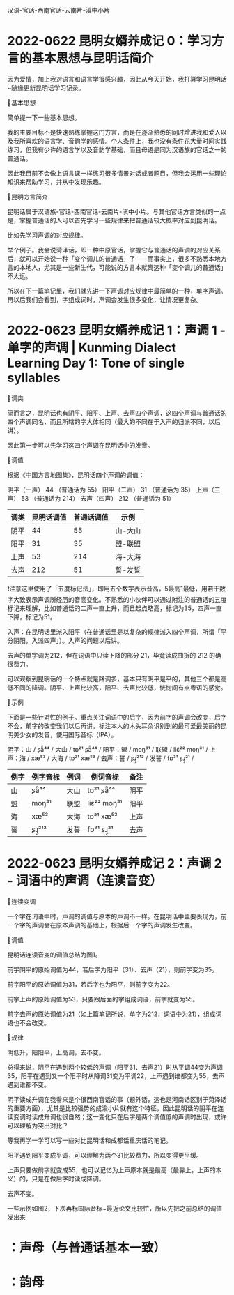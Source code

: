 汉语-官话-西南官话-云南片-滇中小片

# 2022-0622 昆明女婿养成记 0：学习方言的基本思想与昆明话简介

因为爱情，加上我对语言和语言学很感兴趣，因此从今天开始，我打算学习昆明话~随缘更新昆明话学习记录。

🎯基本思想

简单提一下一些基本思想。

我的主要目标不是快速熟练掌握这门方言，而是在逐渐熟悉的同时增进我和爱人以及我所喜欢的语言学、音韵学的感情。个人条件上，我也没有条件花大量时间实践练习，但我有少许的语言学以及音韵学基础，而且母语是同为汉语族的官话之一的普通话。

因此我目前不会像上语言课一样练习很多情景对话或者题目，但我会运用一些理论知识来帮助学习，并从中发现乐趣。

🎯昆明方言简介

昆明话属于汉语族-官话-西南官话-云南片-滇中小片。与其他官话方言类似的一点是，掌握普通话的人可以首先学习一些规律来把普通话较大概率对应到昆明话。

比如先学习声调的对应规律。

举个例子。我会说菏泽话，即一种中原官话，掌握它与普通话的声调的对应关系后，就可以开始说一种「变个调儿的普通话」了——而事实上，很多不熟悉本地方言的本地人，尤其是一些新生代，可能说的方言本就离这种「变个调儿的普通话」不太远。

所以在下一篇笔记里，我们就先讲一下声调对应规律中最简单的一种，单字声调。再以后我们会看到，字组成词时，声调会发生很多变化，让情况更复杂。

# 2022-0623 昆明女婿养成记 1：声调 1 - 单字的声调 | Kunming Dialect Learning Day 1: Tone of single syllables

🎯调类

简而言之，昆明话也有阴平、阳平、上声、去声四个声调，这四个声调与普通话的四个声调同名，而且所辖的字大体相同（最大的不同在于入声的归派不同，以后讲）。

因此第一步可以先学习这四个声调在昆明话中的发音。

🎯调值

根据《中国方言地图集》，昆明话四个声调的调值：

阴平（一声） 44 （普通话为 55）
阳平（二声） 31 （普通话为 35）
上声（三声） 53 （普通话为 214）
去声（四声） 212 （普通话为 51）

调类|昆明话调值|普通话调值|示例
-|-|-|-
阴平|44|55|山-大山
阳平|31|35|盟-联盟
上声|53|214|海-大海
去声|212|51|誓-发誓

❗注意这里使用了「五度标记法」，即用五个数字表示音高，5最高1最低，用若干数字大致表示声调所经历的音高变化。不熟悉的小伙伴可以通过附注的普通话的五度标记来理解，比如普通话的二声一直上升，而且起点略高，标记为35，四声一直下降，标记为51。

入声：在昆明话里派入阳平（在普通话里是以复杂的规律派入四个声调，所谓「平分阴阳，入派四声」）。入声的问题以后讲。

去声的单字调为212，但在词语中只读下降的部分 21，毕竟读成曲折的 212 的确很费力。

可以观察到昆明话的一个特点就是降调多，基本只有阴平是平的，其他三个都是高低不同的降调。阴平、上声比较高，阳平、去声比较低，恍惚间有点粤语的感觉。

🎯示例

下面是一些针对性的例子。重点关注词语中的后字，因为前字的声调会改变，后字不会，前字的改变我们以后再讲。标注本人的木头耳朵识别到的最可爱最美丽的昆明美少女的发音，使用国际音标（IPA）。

<!-- 四个字，山盟海誓？兵强马壮？不能有入声字或者古代不分别是平平上去的字。 -->

阴平：山 / ʂä̃⁴⁴  /  大山  / tɒ²¹ ʂä̃⁴⁴   /
阳平：盟 / moŋ³¹ /  联盟  / liɛ̃²² moŋ³¹ /
上声：海 / xæ⁵³  /  大海  / tɒ²¹ xæ⁵³   /
去声：誓 / ʂɻ̩²¹² /  发誓  / fɒ³¹ ʂɻ̩²¹   /

例字|例字音标|例词|例词音标|备注
-|-|-|-|-
山| ʂä̃⁴⁴ | 大山| tɒ²¹ ʂä̃⁴⁴   |阴平
盟| moŋ³¹ | 联盟| liɛ̃²² moŋ³¹ |阳平
海| xæ⁵³ | 大海| tɒ²¹ xæ⁵³   |上声
誓| ʂɻ̩²¹² | 发誓| fɒ³¹ ʂɻ̩²¹   |去声

# 2022-0623 昆明女婿养成记 2：声调 2 - 词语中的声调（连读音变）

🎯连读变调

一个字在词语中时，声调的调值与原本的声调不一样。在昆明话中主要表现为，前一个字的声调会在原本声调的基础上，根据后一个字的声调发生改变。

🎯调值

昆明话连读音变的调值总结为图1。

前字阴平的原始调值为44，若后字为阳平（31）、去声（21），则前字变为35。

前字阳平的原始调值为31，若后字也为阳平，则前字变为22。

前字上声的原始调值为53，只要跟后面的字组成词语，前字就变为55。

前字去声的原始调值为21（如上篇笔记所说，单字为212，词语中为21），组成词语也不会改变。

🎯规律

阴低升，阳阳平，上高调，去不变。

总得来说，阴平在遇到两个较低的声调（阳平31、去声21）时从平调44变为声调35，阳平在遇到又一个阳平时从降调31变为平调22，上声遇到谁都变为55，去声遇到谁都不变。

阴平读成升调在我看来是个很西南官话的事（题外话，这也是河南话区别于菏泽话的重要方面），尤其是比较强势的成渝小片就有这个特征，因此昆明话的阴平在连读变调时读成升调也很自然；这一变化只在后字是两个调值低的声调时出现，或许可以理解为突出对比？

等我再学一学可以写一些对比昆明话和成都话重庆话的笔记。

阳平遇到阳平变成平调，可以理解为两个31比较费力，所以变得更平缓。

上声只要做前字就变成55，也可以记忆为上声原本就是最高（最靠上，上声的本义）的，只是在做后字时读成降调。

去声不变。

一些示例如图2，下次再标国际音标~最近论文比较忙，所以先把之前总结的调值发出来

# ：声母（与普通话基本一致）

# ：韵母
